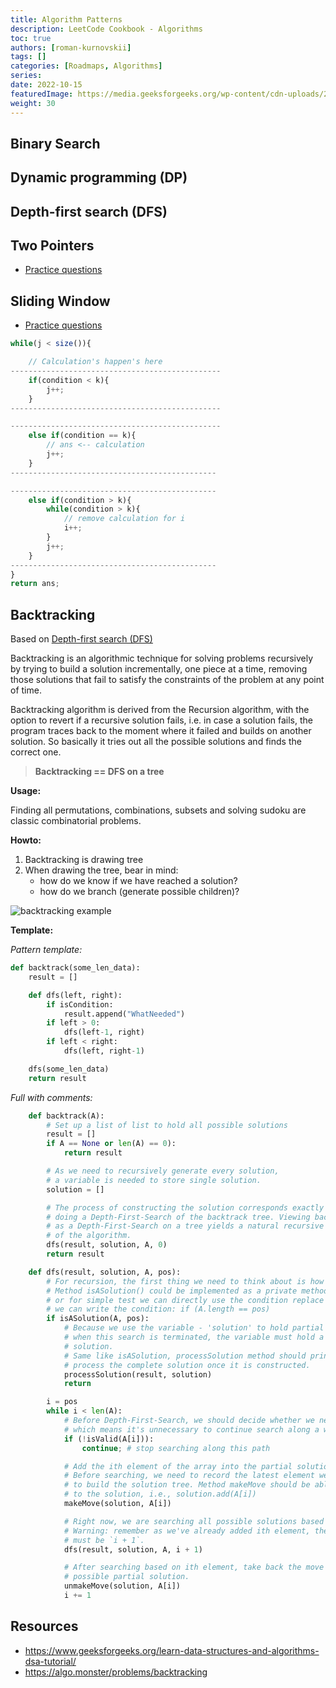 ```yaml
---
title: Algorithm Patterns
description: LeetCode Cookbook - Algorithms
toc: true
authors: [roman-kurnovskii]
tags: []
categories: [Roadmaps, Algorithms]
series:
date: 2022-10-15
featuredImage: https://media.geeksforgeeks.org/wp-content/cdn-uploads/20221017172544/Introduction-to-Data-Structures-and-Algorithms-DSA.png
weight: 30
---
```


## Binary Search

## Dynamic programming (DP)
## Depth-first search (DFS)

## Two Pointers

- [Practice questions](/en/tags/two-pointers/)

## Sliding Window

- [Practice questions](/en/tags/sliding-window/)

```js
while(j < size()){

    // Calculation's happen's here
-----------------------------------------------
    if(condition < k){
        j++;
    }
-----------------------------------------------

-----------------------------------------------
    else if(condition == k){
        // ans <-- calculation
        j++;
    }
----------------------------------------------

----------------------------------------------
    else if(condition > k){
        while(condition > k){
            // remove calculation for i
            i++;
        }
        j++;
    }
----------------------------------------------
}
return ans;
```


## Backtracking

Based on [Depth-first search (DFS)](#depth-first-searchdfs)

Backtracking is an algorithmic technique for solving problems recursively by trying to build a solution incrementally, one piece at a time, removing those solutions that fail to satisfy the constraints of the problem at any point of time.

Backtracking algorithm is derived from the Recursion algorithm, with the option to revert if a recursive solution fails, i.e. in case a solution fails, the program traces back to the moment where it failed and builds on another solution. So basically it tries out all the possible solutions and finds the correct one.

> **Backtracking == DFS on a tree**

**Usage:**

Finding all permutations, combinations, subsets and solving sudoku are classic combinatorial problems.

**Howto:**

1. Backtracking is drawing tree
2. When drawing the tree, bear in mind:
   - how do we know if we have reached a solution?
   - how do we branch (generate possible children)?

![backtracking example](https://algomonster.s3.us-east-2.amazonaws.com/backtracking/ab2_combination+(1).jpg)

**Template:**


*Pattern template:*

```python
def backtrack(some_len_data):
    result = []

    def dfs(left, right):
        if isCondition:
            result.append("WhatNeeded")
        if left > 0:
            dfs(left-1, right)
        if left < right:
            dfs(left, right-1)

    dfs(some_len_data)
    return result
```

*Full with comments:*

```python
    def backtrack(A):
        # Set up a list of list to hold all possible solutions
        result = []
        if A == None or len(A) == 0):
            return result

        # As we need to recursively generate every solution,
        # a variable is needed to store single solution.
        solution = []

        # The process of constructing the solution corresponds exactly to
        # doing a Depth-First-Search of the backtrack tree. Viewing backtracking
        # as a Depth-First-Search on a tree yields a natural recursive implementation
        # of the algorithm.
        dfs(result, solution, A, 0)
        return result

    def dfs(result, solution, A, pos):
        # For recursion, the first thing we need to think about is how to terminate it, i.e., base case.
        # Method isASolution() could be implemented as a private method which returns boolean,
        # or for simple test we can directly use the condition replace it, e.g., generate all subsets
        # we can write the condition: if (A.length == pos)
        if isASolution(A, pos):
            # Because we use the variable - 'solution' to hold partial solution,
            # when this search is terminated, the variable must hold a complete
            # solution.
            # Same like isASolution, processSolution method should print, count or however
            # process the complete solution once it is constructed.
            processSolution(result, solution)
            return

        i = pos
        while i < len(A):
            # Before Depth-First-Search, we should decide whether we need to prune searching
            # which means it's unnecessary to continue search along a wrong partial solution
            if (!isValid(A[i])):
                continue; # stop searching along this path

            # Add the ith element of the array into the partial solution.
            # Before searching, we need to record the latest element we are using
            # to build the solution tree. Method makeMove should be able to add A[i]
            # to the solution, i.e., solution.add(A[i])
            makeMove(solution, A[i])

            # Right now, we are searching all possible solutions based on ith element.
            # Warning: remember as we've already added ith element, the last parameter
            # must be `i + 1`.
            dfs(result, solution, A, i + 1)

            # After searching based on ith element, take back the move and search another
            # possible partial solution.
            unmakeMove(solution, A[i])
            i += 1
```


## Resources

- https://www.geeksforgeeks.org/learn-data-structures-and-algorithms-dsa-tutorial/
- https://algo.monster/problems/backtracking